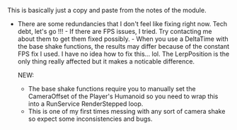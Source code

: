 This is basically just a copy and paste from the notes of the module.

- There are some redundancies that I don't feel like fixing right now.  Tech debt, let's go !!!
		- If there are FPS issues, I tried.  Try contacting me about them to get them fixed possibly.
		- When you use a DeltaTime with the base shake functions, the results may differ because of the constant FPS fix I used.
		  I have no idea how to fix this... lol.  The LerpPosition is the only thing really affected but it makes a noticable difference.

  NEW:
    - The base shake functions require you to manually set the CameraOffset of the Player's Humanoid so you need to wrap this into a RunService RenderStepped loop.
    - This is one of my first times messing with any sort of camera shake so expect some inconsistencies and bugs.
